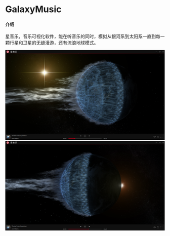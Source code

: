# GalaxyMusic

#### 介绍
星音乐，音乐可视化软件，能在听音乐的同时，模拟从银河系到太阳系一直到每一颗行星和卫星的无缝漫游，还有流浪地球模式。

![输入图片说明](%E5%B0%81%E9%9D%A2.png)
![输入图片说明](%E5%B0%81%E9%9D%A21.png)